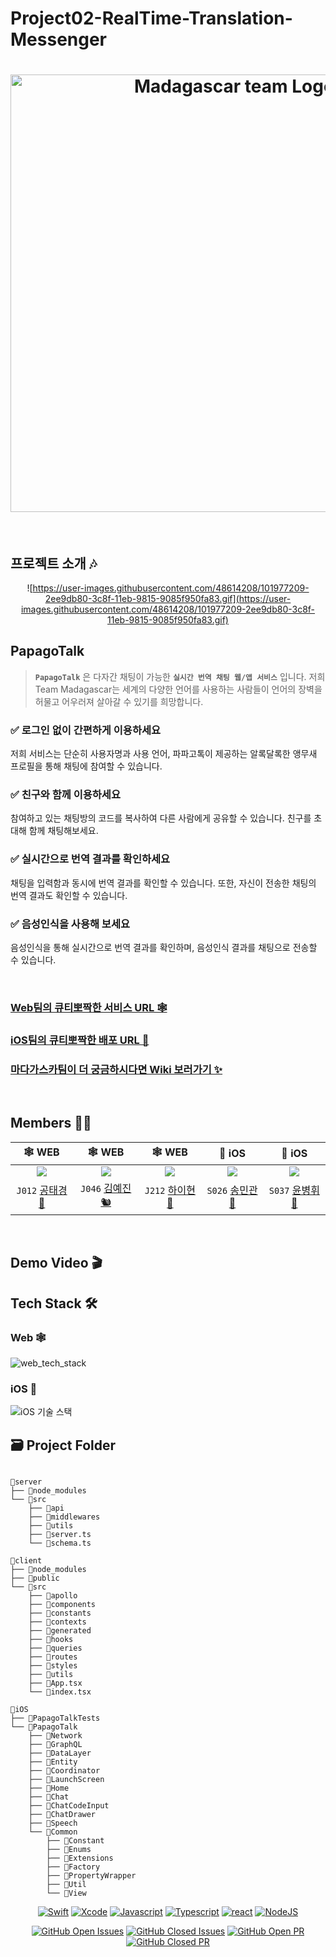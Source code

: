 # Project02-RealTime-Translation-Messenger

<h1 align="center">
  <img src="https://user-images.githubusercontent.com/60081031/99608166-b48fb800-2a50-11eb-8d25-505f65fe6370.png" width=700 alt="Madagascar team Logo" />
</h1>

<br>

## 프로젝트 소개 🎶

<div align="center">

![https://user-images.githubusercontent.com/48614208/101977209-2ee9db80-3c8f-11eb-9815-9085f950fa83.gif](https://user-images.githubusercontent.com/48614208/101977209-2ee9db80-3c8f-11eb-9815-9085f950fa83.gif)

</div>

## PapagoTalk

>**`PapagoTalk`** 은 다자간 채팅이 가능한 **`실시간 번역 채팅 웹/앱 서비스`** 입니다.
>저희 Team Madagascar는 세계의 다양한 언어를 사용하는 사람들이 언어의 장벽을 허물고 
>어우러져 살아갈 수 있기를 희망합니다.

### ✅ 로그인 없이 간편하게 이용하세요

저희 서비스는 단순히 사용자명과 사용 언어, 파파고톡이 제공하는 알록달록한 앵무새 프로필을 통해 채팅에 참여할 수 있습니다.

### ✅ 친구와 함께 이용하세요

참여하고 있는 채팅방의 코드를 복사하여 다른 사람에게 공유할 수 있습니다. 친구를 초대해 함께 채팅해보세요.

### ✅ 실시간으로 번역 결과를 확인하세요

채팅을 입력함과 동시에 번역 결과를 확인할 수 있습니다. 또한, 자신이 전송한 채팅의 번역 결과도 확인할 수 있습니다.

### ✅ 음성인식을 사용해 보세요

음성인식을 통해 실시간으로 번역 결과를 확인하며, 음성인식 결과를 채팅으로 전송할 수 있습니다.

<br>

### [Web팀의 큐티뽀짝한 서비스 URL 🕸]()
### [iOS팀의 큐티뽀짝한 배포 URL 🍎](https://kr.object.ncloudstorage.com/papagotalk/release/1.0.0/download.html)
### [마다가스카팀이 더 궁금하시다면 Wiki 보러가기 ✨](https://github.com/boostcamp-2020/Project02-B-RealTime-Translation-Messenger/wiki)

<br>

## Members 👯‍♀️

|  🕸 WEB  |  🕸 WEB  |  🕸 WEB  |  🍎 iOS  |  🍎 iOS  |
| :------------: | :------------: | :------------: | :------------: | :------------: |
|  ![](https://media0.giphy.com/media/lqMg6hf8Mie9cvsrmi/giphy.gif?cid=ecf05e479nfqvz5ni655bqbdb5agtzvb471t33hfwxuwx01d&rid=giphy.gif)  |  ![](https://media.giphy.com/media/VbKLOdvCxBFNZpYvhL/giphy.gif)  |  ![](https://media4.giphy.com/media/YrZH2QxktEcTOtGwqL/giphy.gif)  |  ![](https://media.giphy.com/media/XbgzkpzueQjzepnhLy/giphy.gif)  |  ![](https://media.giphy.com/media/SwyTq2jJxc9im6BYnN/giphy.gif)  |
|  `J012` [공태경 🐃](https://github.com/Taeg92)  |  `J046` [김예진 🐿](https://github.com/johnyejin)  |  `J212` [하이현 🐅](https://github.com/hyh1016)  |  `S026` [송민관 🦥](https://github.com/Minkwan-Song)  |  `S037` [윤병휘 🐧](https://github.com/ByoungHwi)  |

<br>

## Demo Video 🎬



## Tech Stack 🛠

### Web 🕸
![web_tech_stack](https://i.imgur.com/UbpX2vq.png)

### iOS 🍎
![iOS 기술 스택](https://user-images.githubusercontent.com/68672528/101985046-c6b7eb80-3cc8-11eb-8938-fea5683cae2c.png)


## 🗃 Project Folder
```
        
📁server
├── 📁node_modules
└── 📁src
    ├── 📁api
    ├── 📁middlewares
    ├── 📁utils
    ├── 📄server.ts
    └── 📄schema.ts
    
📁client
├── 📁node_modules
├── 📁public
└── 📁src
    ├── 📁apollo
    ├── 📁components
    ├── 📁constants
    ├── 📁contexts
    ├── 📁generated
    ├── 📁hooks
    ├── 📁queries
    ├── 📁routes
    ├── 📁styles
    ├── 📁utils
    ├── 📄App.tsx
    └── 📄index.tsx

📁iOS
├── 📁PapagoTalkTests
└── 📁PapagoTalk
    ├── 📁Network
    ├── 📁GraphQL
    ├── 📁DataLayer
    ├── 📁Entity
    ├── 📁Coordinator
    ├── 📁LaunchScreen
    ├── 📁Home
    ├── 📁Chat
    ├── 📁ChatCodeInput
    ├── 📁ChatDrawer
    ├── 📁Speech
    └── 📁Common
        ├── 📁Constant
        ├── 📁Enums
        ├── 📁Extensions
        ├── 📁Factory
        ├── 📁PropertyWrapper
        ├── 📁Util
        └── 📁View
```

<div align="center">

[![Swift](https://img.shields.io/badge/swift-v5.1-orange?logo=swift)](https://developer.apple.com/kr/swift/)
[![Xcode](https://img.shields.io/badge/xcode-v12.1-blue?logo=xcode)](https://developer.apple.com/kr/xcode/)
[![Javascript](https://img.shields.io/badge/javascript-ES6+-yellow?logo=javascript)](https://github.com/airbnb/javascript)
[![Typescript](https://img.shields.io/badge/typescript-v4.0.3-white?logo=typescript)](https://www.typescriptlang.org/)
[![react](https://img.shields.io/badge/react-0.0-9cf?logo=react)](https://reactjs.org/)
[![NodeJS](https://img.shields.io/badge/node.js-v12.18.3-green?logo=node.js)](https://nodejs.org/ko/)

[![GitHub Open Issues](https://img.shields.io/github/issues-raw/boostcamp-2020/Project02-B-RealTime-Translation-Messenger?color=green)](https://github.com/boostcamp-2020/Project02-B-RealTime-Translation-Messenger/issues)
[![GitHub Closed Issues](https://img.shields.io/github/issues-closed-raw/boostcamp-2020/Project02-B-RealTime-Translation-Messenger?color=red)](https://github.com/boostcamp-2020/Project02-B-RealTime-Translation-Messenger/issues?q=is%3Aissue+is%3Aclosed)
[![GitHub Open PR](https://img.shields.io/github/issues-pr-raw/boostcamp-2020/Project02-B-RealTime-Translation-Messenger?color=green)](https://github.com/boostcamp-2020/Project02-B-RealTime-Translation-Messenger/pulls)
[![GitHub Closed PR](https://img.shields.io/github/issues-pr-closed-raw/boostcamp-2020/Project02-B-RealTime-Translation-Messenger?color=red)](https://github.com/boostcamp-2020/Project02-B-RealTime-Translation-Messenger/pulls?q=is%3Apr+is%3Aclosed)

</div>
